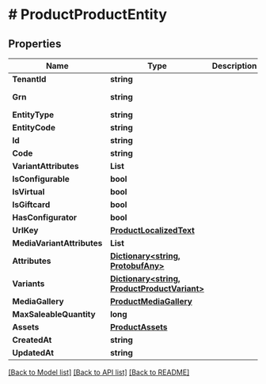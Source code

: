 # # ProductProductEntity


## Properties 


Name | Type | Description | Notes
------------ | ------------- | ------------- | -------------
**TenantId**| **string** |   | [optional]
**Grn**| **string** |   | [optional] [readonly]
**EntityType**| **string** |   | [optional]
**EntityCode**| **string** |   | [optional]
**Id**| **string** |   | [optional]
**Code**| **string** |   | [optional]
**VariantAttributes**| **List<string>** |   | [optional]
**IsConfigurable**| **bool** |   | [optional]
**IsVirtual**| **bool** |   | [optional]
**IsGiftcard**| **bool** |   | [optional]
**HasConfigurator**| **bool** |   | [optional]
**UrlKey**| [**ProductLocalizedText**](ProductLocalizedText.md) |   | [optional]
**MediaVariantAttributes**| **List<string>** |   | [optional]
**Attributes**| [**Dictionary<string, ProtobufAny>**](ProtobufAny.md) |   | [optional]
**Variants**| [**Dictionary<string, ProductProductVariant>**](ProductProductVariant.md) |   | [optional]
**MediaGallery**| [**ProductMediaGallery**](ProductMediaGallery.md) |   | [optional]
**MaxSaleableQuantity**| **long** |   | [optional]
**Assets**| [**ProductAssets**](ProductAssets.md) |   | [optional]
**CreatedAt**| **string** |   | [optional]
**UpdatedAt**| **string** |   | [optional]


[[Back to Model list]](../../README.md#models) [[Back to API list]](../../README.md#endpoints) [[Back to README]](../../README.md)

